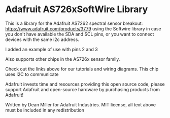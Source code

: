 # Adafruit AS726xSoftWire Library 

This is a library for the Adafruit AS7262 spectral sensor breakout: https://www.adafruit.com/products/3779 using the Softwire library in case you don't have available the SDA and SCL pins, or you want to connect devices with the same i2c address. 

I added an example of use with pins 2 and 3 

Also supports other chips in the AS726x sensor family.
 
Check out the links above for our tutorials and wiring diagrams. This chip uses I2C to communicate

Adafruit invests time and resources providing this open source code, please support Adafruit and open-source hardware by purchasing products from Adafruit!

Written by Dean Miller for Adafruit Industries.
MIT license, all text above must be included in any redistribution
